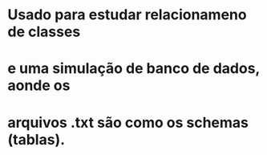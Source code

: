 # Usado para estudar relacionameno de classes
# e uma simulação de banco de dados, aonde os
# arquivos .txt são como os schemas (tablas).
